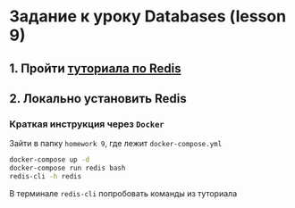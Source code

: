 # Задание к уроку Databases (lesson 9)

## 1. Пройти [туториала по Redis](https://redis.io/docs/latest/develop/connect/cli/)

## 2. Локально установить Redis

### Краткая инструкция через `Docker`

Зайти в папку `homework 9`, где лежит `docker-compose.yml`

```bash
docker-compose up -d
docker-compose run redis bash
redis-cli -h redis
```

В терминале `redis-cli` попробовать команды из туториала
